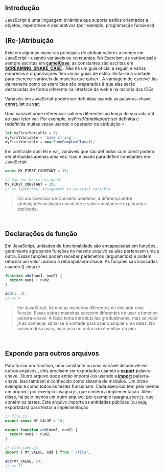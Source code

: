 ## Introdução
JavaScript é uma linguagem dinâmica que suporta estilos orientados a objetos, imperativos e declarativos (por exemplo, programação funcional).
<br>

## (Re-)Atribuição
Existem algumas maneiras principais de atribuir valores a nomes em JavaScript - usando variáveis ​​ou constantes. No Exercism, as variáveis ​​são sempre escritas em <u><b>camelCase</b></u>; as constantes são escritas em <u><b>SCREAMING_SNAKE_CASE</b></u> . Não há um guia oficial a seguir, e várias empresas e organizações têm vários guias de estilo. Sinta-se à vontade para escrever variáveis ​​da maneira que quiser . A vantagem de escrevê-las da maneira como os exercícios são preparados é que elas serão destacadas de forma diferente na interface da web e na maioria dos IDEs.

Variáveis ​​em JavaScript podem ser definidas usando as palavras-chave <u><b>const</b></u>, <u><b>let</b></u> ou <u><b>var</b></u>.

Uma variável pode referenciar valores diferentes ao longo de sua vida útil ao usar letor var. Por exemplo, <i>myFirstVariablepode</i> ser definida e redefinida muitas vezes usando o operador de atribuição =:

```js
let myFirstVariable = 1;
myFirstVariable = 'Some string';
myFirstVariable = new SomeComplexClass();
```

Em contraste com let e var, variáveis ​​que são definidas com const podem ser atribuídas apenas uma vez. Isso é usado para definir constantes em JavaScript.

```js
const MY_FIRST_CONSTANT = 10;

// Can not be re-assigned.
MY_FIRST_CONSTANT = 20;
// => TypeError: Assignment to constant variable.
```

> Em um Exercício de Conceito posterior, a diferença entre atribuição/vinculação constante e valor constante é explorada e explicada.
<br>

## Declarações de função
Em JavaScript, unidades de funcionalidade são encapsuladas em funções , geralmente agrupando funções no mesmo arquivo se elas pertencem uma à outra. Essas funções podem receber parâmetros (argumentos) e podem retornar um valor usando a returnpalavra-chave. As funções são invocadas usando () sintaxe.

```js
function add(num1, num2) {
  return num1 + num2;
}

add(1, 3);
// => 4
```

> Em JavaScript, há muitas maneiras diferentes de declarar uma função. Essas outras maneiras parecem diferentes de usar a function palavra-chave. A faixa tenta introduzi-las gradualmente, mas se você já as conhece, sinta-se à vontade para usar qualquer uma delas. Na maioria dos casos, usar uma ou outra não é melhor ou pior.
<br>

## Expondo para outros arquivos
Para tornar um function, uma constante ou uma variável disponível em outros arquivos , eles precisam ser exportados usando a <u><b>export</u></b> palavra-chave . Outro arquivo pode então importá-los usando a <u><b>import</u></b> palavra-chave. Isso também é conhecido como sistema de módulos. Um ótimo exemplo é como todos os testes funcionam. Cada exercício tem pelo menos um arquivo, por exemplo lasagna.js, que contém a implementação. Além disso, há pelo menos um outro arquivo, por exemplo lasagna.spec.js, que contém os testes. Este arquivo importa as entidades públicas (ou seja, exportadas) para testar a implementação:

```js
// file.js
export const MY_VALUE = 10;

export function add(num1, num2) {
  return num1 + num2;
}

// file.spec.js
import { MY_VALUE, add } from './file';

add(MY_VALUE, 5);
// => 15
```